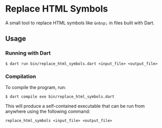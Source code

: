 # Replace HTML Symbols

A small tool to replace HTML symbols like  `&nbsp;` in files built with Dart.

## Usage

### Running with Dart

```
$ dart run bin/replace_html_symbols.dart <input_file> <output_file>
```

### Compilation

To compile the program, run:

```
$ dart compile exe bin/replace_html_symbols.dart
```

This will produce a self-contained executable that can be run from anywhere using the following command:

```
replace_html_symbols <input_file> <output_file>
```